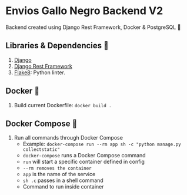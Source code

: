 # Envios Gallo Negro Backend V2

Backend created using Django Rest Framework, Docker &amp; PostgreSQL :rocket:

## Libraries & Dependencies :toolbox:

1. [Django](https://pypi.org/project/Django/)
2. [Django Rest Framework](https://www.django-rest-framework.org/)
3. [Flake8](https://pypi.org/project/flake8/): Python linter.

## Docker :whale:

1. Build current Dockerfile: `docker build .`

## Docker Compose :octopus:

1. Run all commands through Docker Compose
   - Example: `docker-compose run --rm app sh -c "python manage.py collectstatic"`
   - `docker-compose` runs a Docker Compose command
   - `run` will start a specific container defined in config
   - `--rm removes the container`
   - `app` is the name of the service
   - `sh .c` passes in a shell command
   - Command to run inside container
